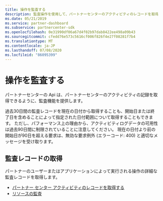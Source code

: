 ```yaml
---
title: 操作を監査する
description: 監査操作を使用して、パートナーセンターのアクティビティのレコードを取得します。
ms.date: 05/21/2019
ms.service: partner-dashboard
ms.subservice: partnercenter-sdk
ms.openlocfilehash: 0e31990df06a67d4f02b97dab8422ee498a09b43
ms.sourcegitcommit: cfedd76e573c5616cf006f826f4e27f08281f7b4
ms.translationtype: MT
ms.contentlocale: ja-JP
ms.lasthandoff: 07/08/2020
ms.locfileid: "86095399"
---
```

# <a name="audit-operations"></a>操作を監査する

パートナーセンターの Api は、パートナーセンターのアクティビティの記録を取得できるように、監査機能を提供します。

過去30日間の監査レコードを現在の日付から取得することも、開始日または終了日を含めることによって指定された日付範囲について取得することもできます。 ただし、パフォーマンス上の理由から、アクティビティログデータの可用性は過去90日間に制限されていることに注意してください。 現在の日付より前の開始日が90日を超える要求は、無効な要求例外 (エラーコード: 400) と適切なメッセージを受け取ります。

## <a name="retrieve-audit-records"></a>監査レコードの取得

パートナーのユーザーまたはアプリケーションによって実行される操作の詳細な監査レコードを取得します。

- [パートナー センター アクティビティのレコードを取得する](get-a-record-of-partner-center-activity-by-user.md)
- [リソースの監査](auditing-resources.md)